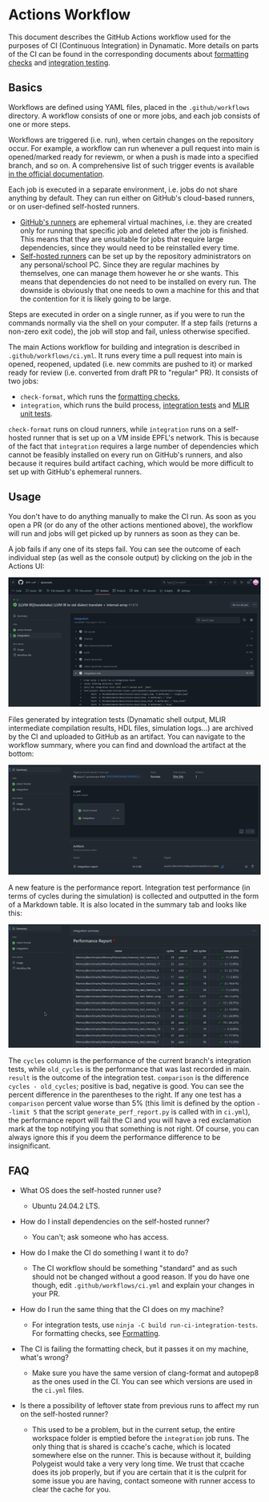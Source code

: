 # Actions Workflow

This document describes the GitHub Actions workflow used for the purposes of CI (Continuous Integration) in Dynamatic. More details on parts of the CI can be found in the corresponding documents about [formatting checks](Formatting.md) and [integration testing](IntegrationTests.md).

## Basics

Workflows are defined using YAML files, placed in the `.github/workflows` directory. A workflow consists of one or more jobs, and each job consists of one or more steps. 

Workflows are triggered (i.e. run), when certain changes on the repository occur. For example, a workflow can run whenever a pull request into main is opened/marked ready for reviewm, or when a push is made into a specified branch, and so on. A comprehensive list of such trigger events is available [in the official documentation](https://docs.github.com/en/actions/reference/workflows-and-actions/events-that-trigger-workflows).

Each job is executed in a separate environment, i.e. jobs do not share anything by default. They can run either on GitHub's cloud-based runners, or on user-defined self-hosted runners.
- [GitHub's runners](https://docs.github.com/en/actions/concepts/runners/github-hosted-runners) are ephemeral virtual machines, i.e. they are created only for running that specific job and deleted after the job is finished. This means that they are unsuitable for jobs that require large dependencies, since they would need to be reinstalled every time.
- [Self-hosted runners](https://docs.github.com/en/actions/concepts/runners/self-hosted-runners) can be set up by the repository administrators on any personal/school PC. Since they are regular machines by themselves, one can manage them however he or she wants. This means that dependencies do not need to be installed on every run. The downside is obviously that one needs to own a machine for this and that the contention for it is likely going to be large.

Steps are executed in order on a single runner, as if you were to run the commands normally via the shell on your computer. If a step fails (returns a non-zero exit code), the job will stop and fail, unless otherwise specified.

The main Actions workflow for building and integration is described in `.github/workflows/ci.yml`. It runs every time a pull request into main is opened, reopened, updated (i.e. new commits are pushed to it) or marked ready for review (i.e. converted from draft PR to "regular" PR). It consists of two jobs:
- `check-format`, which runs the [formatting checks](Formatting.md),
- `integration`, which runs the build process, [integration tests](IntegrationTests.md) and [MLIR unit tests](../IntroductoryMaterial/FileCheckTesting.md).

`check-format` runs on cloud runners, while `integration` runs on a self-hosted runner that is set up on a VM inside EPFL's network. This is because of the fact that `integration` requires a large number of dependencies which cannot be feasibly installed on every run on GitHub's runners, and also because it requires build artifact caching, which would be more difficult to set up with GitHub's ephemeral runners.

## Usage

You don't have to do anything manually to make the CI run. As soon as you open a PR (or do any of the other actions mentioned above), the workflow will run and jobs will get picked up by runners as soon as they can be.

A job fails if any one of its steps fail. You can see the outcome of each individual step (as well as the console output) by clicking on the job in the Actions UI:

![Actions job UI](Figures/actions.png)

Files generated by integration tests (Dynamatic shell output, MLIR intermediate compilation results, HDL files, simulation logs...) are archived by the CI and uploaded to GitHub as an artifact. You can navigate to the workflow summary, where you can find and download the artifact at the bottom:

![Actions artifact](Figures/artifact.png)

A new feature is the performance report. Integration test performance (in terms of cycles during the simulation) is collected and outputted in the form of a Markdown table. It is also located in the summary tab and looks like this:

![Performance report](Figures/perf.png)

The `cycles` column is the performance of the current branch's integration tests, while `old_cycles` is the performance that was last recorded in main. `result` is the outcome of the integration test. `comparison` is the difference `cycles - old_cycles`; positive is bad, negative is good. You can see the percent difference in the parentheses to the right. If any one test has a `comparison` percent value worse than 5% (this limit is defined by the option `--limit 5` that the script `generate_perf_report.py` is called with in `ci.yml`), the performance report will fail the CI and you will have a red exclamation mark at the top notifying you that something is not right. Of course, you can always ignore this if you deem the performance difference to be insignificant.

## FAQ

- What OS does the self-hosted runner use?

  - Ubuntu 24.04.2 LTS.

- How do I install dependencies on the self-hosted runner?
  
  - You can't; ask someone who has access.

- How do I make the CI do something I want it to do?

  - The CI workflow should be something "standard" and as such should not be changed without a good reason. If you do have one though, edit `.github/workflows/ci.yml` and explain your changes in your PR.

- How do I run the same thing that the CI does on my machine?

  - For integration tests, use `ninja -C build run-ci-integration-tests`. For formatting checks, see [Formatting](Formatting.md).

- The CI is failing the formatting check, but it passes it on my machine, what's wrong?

  - Make sure you have the same version of clang-format and autopep8 as the ones used in the CI. You can see which versions are used in the `ci.yml` files.

- Is there a possibility of leftover state from previous runs to affect my run on the self-hosted runner?

  - This used to be a problem, but in the current setup, the entire workspace folder is emptied before the `integration` job runs. The only thing that is shared is ccache's cache, which is located somewhere else on the runner. This is because without it, building Polygeist would take a very very long time. We trust that ccache does its job properly, but if you are certain that it is the culprit for some issue you are having, contact someone with runner access to clear the cache for you.